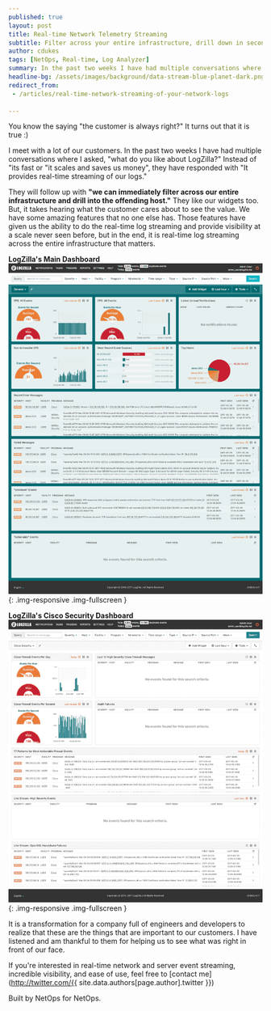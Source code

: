 ```yaml
---
published: true
layout: post
title: Real-time Network Telemetry Streaming
subtitle: Filter across your entire infrastructure, drill down in seconds
author: cdukes
tags: [NetOps, Real-time, Log Analyzer]
summary: In the past two weeks I have had multiple conversations where I asked, "what do you like about LogZilla?" Instead of "it's fast or "it scales and saves us money", they have responded with...
headline-bg: /assets/images/background/data-stream-blue-planet-dark.png
redirect_from:
 - /articles/real-time-network-streaming-of-your-network-logs

---
```


 You know the saying "the customer is always right?" It turns out that it is true :)

I meet with a lot of our customers. In the past two weeks I have had multiple conversations where I asked, "what do you like about LogZilla?" Instead of "its fast or "it scales and saves us money", they have responded with "It provides real-time streaming of our logs." 

They will follow up with **"we can immediately filter across our entire infrastructure and drill into the offending host."** They like our widgets too. But, it takes hearing what the customer cares about to see the value. We have some amazing features that no one else has. Those features have given us the ability to do the real-time log streaming and provide visibility at a scale never seen before, but in the end, it is real-time log streaming across the entire infrastructure that matters. 

**LogZilla's Main Dashboard**
![LogZilla Dashboard](/assets/images/blog/post_images/downloads-to-dashboards/general_dashboard.png){: .img-responsive .img-fullscreen } 

**LogZilla's Cisco Security Dashboard**
![LogZilla Dashboard](/assets/images/blog/post_images/downloads-to-dashboards/cisco_security_dashboard.png){: .img-responsive .img-fullscreen }

It is a transformation for a company full of engineers and developers to realize that these are the things that are important to our customers. I have listened and am thankful to them for helping us to see what was right in front of our face.

If you're interested in real-time network and server event streaming, incredible visibility, and ease of use, feel free to [contact me](http://twitter.com/{{ site.data.authors[page.author].twitter }})

Built by NetOps for NetOps.
